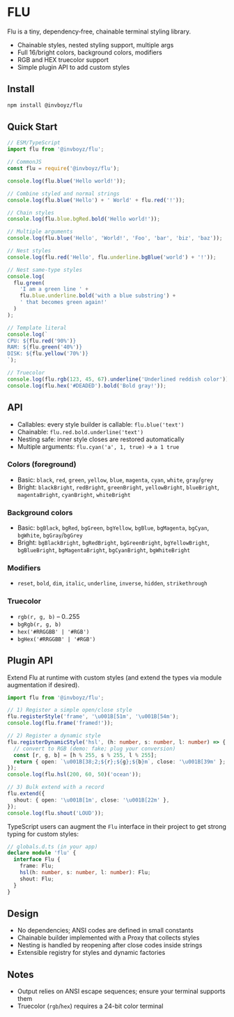 # FLU

Flu is a tiny, dependency‑free, chainable terminal styling library.

- Chainable styles, nested styling support, multiple args
- Full 16/bright colors, background colors, modifiers
- RGB and HEX truecolor support
- Simple plugin API to add custom styles

## Install

```bash
npm install @invboyz/flu
```

## Quick Start

```ts
// ESM/TypeScript
import flu from '@invboyz/flu';

// CommonJS
const flu = require('@invboyz/flu');

console.log(flu.blue('Hello world!'));

// Combine styled and normal strings
console.log(flu.blue('Hello') + ' World' + flu.red('!'));

// Chain styles
console.log(flu.blue.bgRed.bold('Hello world!'));

// Multiple arguments
console.log(flu.blue('Hello', 'World!', 'Foo', 'bar', 'biz', 'baz'));

// Nest styles
console.log(flu.red('Hello', flu.underline.bgBlue('world') + '!'));

// Nest same-type styles
console.log(
  flu.green(
    'I am a green line ' +
    flu.blue.underline.bold('with a blue substring') +
    ' that becomes green again!'
  )
);

// Template literal
console.log(`
CPU: ${flu.red('90%')}
RAM: ${flu.green('40%')}
DISK: ${flu.yellow('70%')}
`);

// Truecolor
console.log(flu.rgb(123, 45, 67).underline('Underlined reddish color'));
console.log(flu.hex('#DEADED').bold('Bold gray!'));
```

## API

- Callables: every style builder is callable: `flu.blue('text')`
- Chainable: `flu.red.bold.underline('text')`
- Nesting safe: inner style closes are restored automatically
- Multiple arguments: `flu.cyan('a', 1, true)` → `a 1 true`

### Colors (foreground)

- Basic: `black`, `red`, `green`, `yellow`, `blue`, `magenta`, `cyan`, `white`, `gray`/`grey`
- Bright: `blackBright`, `redBright`, `greenBright`, `yellowBright`, `blueBright`, `magentaBright`, `cyanBright`, `whiteBright`

### Background colors

- Basic: `bgBlack`, `bgRed`, `bgGreen`, `bgYellow`, `bgBlue`, `bgMagenta`, `bgCyan`, `bgWhite`, `bgGray`/`bgGrey`
- Bright: `bgBlackBright`, `bgRedBright`, `bgGreenBright`, `bgYellowBright`, `bgBlueBright`, `bgMagentaBright`, `bgCyanBright`, `bgWhiteBright`

### Modifiers

- `reset`, `bold`, `dim`, `italic`, `underline`, `inverse`, `hidden`, `strikethrough`

### Truecolor

- `rgb(r, g, b)` – 0..255
- `bgRgb(r, g, b)`
- `hex('#RRGGBB' | '#RGB')`
- `bgHex('#RRGGBB' | '#RGB')`

## Plugin API

Extend Flu at runtime with custom styles (and extend the types via module augmentation if desired).

```ts
import flu from '@invboyz/flu';

// 1) Register a simple open/close style
flu.registerStyle('frame', '\u001B[51m', '\u001B[54m');
console.log(flu.frame('framed!'));

// 2) Register a dynamic style
flu.registerDynamicStyle('hsl', (h: number, s: number, l: number) => {
  // convert to RGB (demo: fake; plug your conversion)
  const [r, g, b] = [h % 255, s % 255, l % 255];
  return { open: `\u001B[38;2;${r};${g};${b}m`, close: '\u001B[39m' };
});
console.log(flu.hsl(200, 60, 50)('ocean'));

// 3) Bulk extend with a record
flu.extend({
  shout: { open: '\u001B[1m', close: '\u001B[22m' },
});
console.log(flu.shout('LOUD'));
```

TypeScript users can augment the `Flu` interface in their project to get strong typing for custom styles:

```ts
// globals.d.ts (in your app)
declare module 'flu' {
  interface Flu {
    frame: Flu;
    hsl(h: number, s: number, l: number): Flu;
    shout: Flu;
  }
}
```

## Design

- No dependencies; ANSI codes are defined in small constants
- Chainable builder implemented with a Proxy that collects styles
- Nesting is handled by reopening after close codes inside strings
- Extensible registry for styles and dynamic factories

## Notes

- Output relies on ANSI escape sequences; ensure your terminal supports them
- Truecolor (`rgb`/`hex`) requires a 24-bit color terminal

